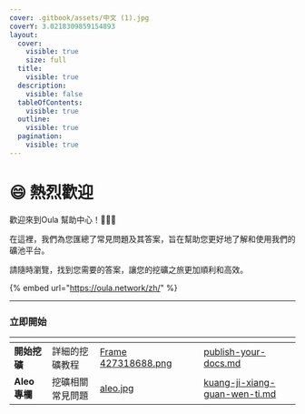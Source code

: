 ```yaml
---
cover: .gitbook/assets/中文 (1).jpg
coverY: 3.0218309859154893
layout:
  cover:
    visible: true
    size: full
  title:
    visible: true
  description:
    visible: false
  tableOfContents:
    visible: true
  outline:
    visible: true
  pagination:
    visible: true
---
```


# 😄 熱烈歡迎

歡迎來到Oula 幫助中心！:clap::clap::clap:

在這裡，我們為您匯總了常見問題及其答案，旨在幫助您更好地了解和使用我們的礦池平台。&#x20;

請隨時瀏覽，找到您需要的答案，讓您的挖礦之旅更加順利和高效。

{% embed url="https://oula.network/zh/" %}

***

### &#x20;立即開始

<table data-view="cards"><thead><tr><th></th><th></th><th data-hidden data-card-cover data-type="files"></th><th data-hidden></th><th data-hidden data-card-target data-type="content-ref"></th></tr></thead><tbody><tr><td><strong>開始挖礦</strong></td><td>詳細的挖礦教程</td><td><a href=".gitbook/assets/Frame 427318688.png">Frame 427318688.png</a></td><td></td><td><a href="kai-shi-wa-kuang/publish-your-docs.md">publish-your-docs.md</a></td></tr><tr><td><strong>Aleo專欄</strong></td><td>挖礦相關常見問題</td><td><a href=".gitbook/assets/aleo.jpg">aleo.jpg</a></td><td></td><td><a href="aleo-zhuan-lan/kuang-ji-xiang-guan-wen-ti.md">kuang-ji-xiang-guan-wen-ti.md</a></td></tr></tbody></table>

